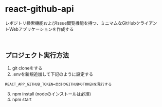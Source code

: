 # react-github-api
レポジトリ検索機能およびIssue閲覧機能を持つ、ミニマムなGitHubクライアントWebアプリケーションを作成する

<br />

## プロジェクト実行方法

1. git cloneをする
2. .envを新規追加して下記のように設定する
```
REACT_APP_GITHUB_TOKEN=自分のGITHUBのTOKENを発行する
```
3. npm install (nodeのインストールは必須)
4. npm start

